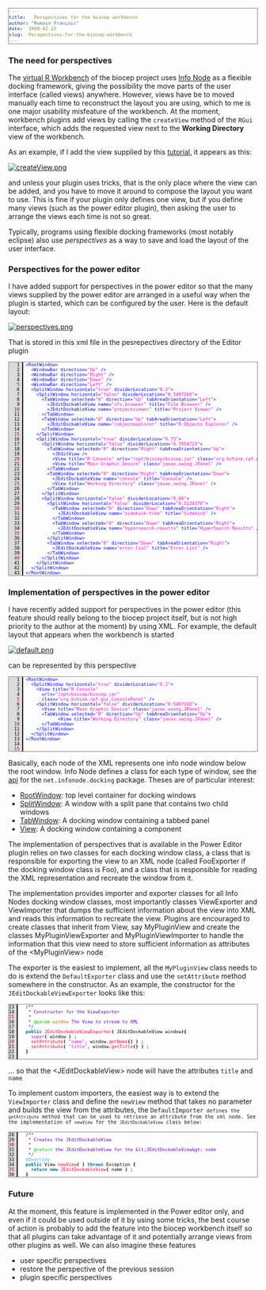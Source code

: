 ```yaml
---
title:   Perspectives for the biocep workbench
author: "Romain François"
date:  2009-02-22
slug:  Perspectives-for-the-biocep-workbench
---
```

<div class="post-content">
<style>
pre{ 
  border: 1px solid gray;
  font-size: x-small !important ;
}
</style>
<h3>The need for perspectives</h3>

<p>The <a href="http://biocep-distrib.r-forge.r-project.org/">virtual R Workbench</a> of the biocep project uses <a href="http://www.infonode.net/">Info Node</a> as a flexible docking framework, giving the possibility the move parts of the user interface (called views) anywhere. However, views have be to moved manually each time to reconstruct the layout you are using, which to me is one major usability misfeature of the workbench. At the moment, workbench plugins add views by calling the <code>createView</code> method of the <code>RGui</code> interface, which adds the requested view next to the <strong>Working Directory</strong> view of the workbench.</p>

<p>As an example, if I add the view supplied by this <a href="/index.php?post/2009/02/07/a-hello-world-visual-miner-for-the-biocep-workbench">tutorial</a>, it appears as this: </p>

<a href="/public/posts/perspectives/createView.png"><img src="/public/posts/perspectives/.createView_m.jpg" alt="createView.png" style="margin: 0 auto; display: block;" title="createView.png, fév. 2009"></a>

<p>and unless your plugin uses tricks, that is the only place where the view can be added, and you have to move it around to compose the layout you want to use. This is fine if your plugin only defines one view, but if you define many views (such as the power editor plugin), then asking the user to arrange the views each time is not so great.</p>

<p>Typically, programs using flexible docking frameworks (most notably eclipse) also use <em>perspectives</em> as a way to save and load the layout of the user interface. </p>

<h3>Perspectives for the power editor</h3>

<p>I have added support for perspectives in the power editor so that the many views supplied by the power editor are arranged in a useful way when the plugin is started, which can be configured by the user. Here is the default layout: </p>

<a href="/public/posts/perspectives/perspectives.png"><img src="/public/posts/perspectives/.perspectives_m.jpg" alt="perspectives.png" style="margin: 0 auto; display: block;" title="perspectives.png, fév. 2009"></a>

<p>That is stored in this xml file in the pesrepectives directory of the Editor plugin</p>

<pre><font color="#000000"><span style="background:#dbdbdb; border-right:solid 2px black; margin-right:5px; "><font color="#000000">   1 </font></span><font color="#0000ff">&lt;</font><font color="#0000ff">RootWindow</font><font color="#0000ff">&gt;</font>
<span style="background:#dbdbdb; border-right:solid 2px black; margin-right:5px; "><font color="#000000">   2 </font></span>  <font color="#0000ff">&lt;</font><font color="#0000ff">WindowBar</font><font color="#0000ff"> </font><font color="#0000ff">direction</font><font color="#0000ff">=</font><font color="#ff00cc">"</font><font color="#ff00cc">Up</font><font color="#ff00cc">"</font><font color="#0000ff"> </font><font color="#0000ff">/</font><font color="#0000ff">&gt;</font>
<span style="background:#dbdbdb; border-right:solid 2px black; margin-right:5px; "><font color="#000000">   3 </font></span>  <font color="#0000ff">&lt;</font><font color="#0000ff">WindowBar</font><font color="#0000ff"> </font><font color="#0000ff">direction</font><font color="#0000ff">=</font><font color="#ff00cc">"</font><font color="#ff00cc">Right</font><font color="#ff00cc">"</font><font color="#0000ff"> </font><font color="#0000ff">/</font><font color="#0000ff">&gt;</font>
<span style="background:#dbdbdb; border-right:solid 2px black; margin-right:5px; "><font color="#000000">   4 </font></span>  <font color="#0000ff">&lt;</font><font color="#0000ff">WindowBar</font><font color="#0000ff"> </font><font color="#0000ff">direction</font><font color="#0000ff">=</font><font color="#ff00cc">"</font><font color="#ff00cc">Down</font><font color="#ff00cc">"</font><font color="#0000ff"> </font><font color="#0000ff">/</font><font color="#0000ff">&gt;</font>
<span style="background:#dbdbdb; border-right:solid 2px black; margin-right:5px; "><font color="#990066">   5 </font></span>  <font color="#0000ff">&lt;</font><font color="#0000ff">WindowBar</font><font color="#0000ff"> </font><font color="#0000ff">direction</font><font color="#0000ff">=</font><font color="#ff00cc">"</font><font color="#ff00cc">Left</font><font color="#ff00cc">"</font><font color="#0000ff"> </font><font color="#0000ff">/</font><font color="#0000ff">&gt;</font>
<span style="background:#dbdbdb; border-right:solid 2px black; margin-right:5px; "><font color="#000000">   6 </font></span>  <font color="#0000ff">&lt;</font><font color="#0000ff">SplitWindow</font><font color="#0000ff"> </font><font color="#0000ff">horizontal</font><font color="#0000ff">=</font><font color="#ff00cc">"</font><font color="#ff00cc">true</font><font color="#ff00cc">"</font><font color="#0000ff"> </font><font color="#0000ff">dividerLocation</font><font color="#0000ff">=</font><font color="#ff00cc">"</font><font color="#ff00cc">0.2</font><font color="#ff00cc">"</font><font color="#0000ff">&gt;</font>
<span style="background:#dbdbdb; border-right:solid 2px black; margin-right:5px; "><font color="#000000">   7 </font></span>    <font color="#0000ff">&lt;</font><font color="#0000ff">SplitWindow</font><font color="#0000ff"> </font><font color="#0000ff">horizontal</font><font color="#0000ff">=</font><font color="#ff00cc">"</font><font color="#ff00cc">false</font><font color="#ff00cc">"</font><font color="#0000ff"> </font><font color="#0000ff">dividerLocation</font><font color="#0000ff">=</font><font color="#ff00cc">"</font><font color="#ff00cc">0.5407166</font><font color="#ff00cc">"</font><font color="#0000ff">&gt;</font>
<span style="background:#dbdbdb; border-right:solid 2px black; margin-right:5px; "><font color="#000000">   8 </font></span>      <font color="#0000ff">&lt;</font><font color="#0000ff">TabWindow</font><font color="#0000ff"> </font><font color="#0000ff">selected</font><font color="#0000ff">=</font><font color="#ff00cc">"</font><font color="#ff00cc">0</font><font color="#ff00cc">"</font><font color="#0000ff"> </font><font color="#0000ff">direction</font><font color="#0000ff">=</font><font color="#ff00cc">"</font><font color="#ff00cc">Up</font><font color="#ff00cc">"</font><font color="#0000ff"> </font><font color="#0000ff">tabAreaOrientation</font><font color="#0000ff">=</font><font color="#ff00cc">"</font><font color="#ff00cc">Left</font><font color="#ff00cc">"</font><font color="#0000ff">&gt;</font>
<span style="background:#dbdbdb; border-right:solid 2px black; margin-right:5px; "><font color="#000000">   9 </font></span>        <font color="#0000ff">&lt;</font><font color="#0000ff">JEditDockableView</font><font color="#0000ff"> </font><font color="#0000ff">name</font><font color="#0000ff">=</font><font color="#ff00cc">"</font><font color="#ff00cc">vfs.browser</font><font color="#ff00cc">"</font><font color="#0000ff"> </font><font color="#0000ff">title</font><font color="#0000ff">=</font><font color="#ff00cc">"</font><font color="#ff00cc">File</font><font color="#ff00cc"> </font><font color="#ff00cc">Browser</font><font color="#ff00cc">"</font><font color="#0000ff"> </font><font color="#0000ff">/</font><font color="#0000ff">&gt;</font>
<span style="background:#dbdbdb; border-right:solid 2px black; margin-right:5px; "><font color="#990066">  10 </font></span>        <font color="#0000ff">&lt;</font><font color="#0000ff">JEditDockableView</font><font color="#0000ff"> </font><font color="#0000ff">name</font><font color="#0000ff">=</font><font color="#ff00cc">"</font><font color="#ff00cc">projectviewer</font><font color="#ff00cc">"</font><font color="#0000ff"> </font><font color="#0000ff">title</font><font color="#0000ff">=</font><font color="#ff00cc">"</font><font color="#ff00cc">Project</font><font color="#ff00cc"> </font><font color="#ff00cc">Viewer</font><font color="#ff00cc">"</font><font color="#0000ff"> </font><font color="#0000ff">/</font><font color="#0000ff">&gt;</font>
<span style="background:#dbdbdb; border-right:solid 2px black; margin-right:5px; "><font color="#000000">  11 </font></span>      <font color="#0000ff">&lt;</font><font color="#0000ff">/</font><font color="#0000ff">TabWindow</font><font color="#0000ff">&gt;</font>
<span style="background:#dbdbdb; border-right:solid 2px black; margin-right:5px; "><font color="#000000">  12 </font></span>      <font color="#0000ff">&lt;</font><font color="#0000ff">TabWindow</font><font color="#0000ff"> </font><font color="#0000ff">selected</font><font color="#0000ff">=</font><font color="#ff00cc">"</font><font color="#ff00cc">0</font><font color="#ff00cc">"</font><font color="#0000ff"> </font><font color="#0000ff">direction</font><font color="#0000ff">=</font><font color="#ff00cc">"</font><font color="#ff00cc">Up</font><font color="#ff00cc">"</font><font color="#0000ff"> </font><font color="#0000ff">tabAreaOrientation</font><font color="#0000ff">=</font><font color="#ff00cc">"</font><font color="#ff00cc">Left</font><font color="#ff00cc">"</font><font color="#0000ff">&gt;</font>
<span style="background:#dbdbdb; border-right:solid 2px black; margin-right:5px; "><font color="#000000">  13 </font></span>        <font color="#0000ff">&lt;</font><font color="#0000ff">JEditDockableView</font><font color="#0000ff"> </font><font color="#0000ff">name</font><font color="#0000ff">=</font><font color="#ff00cc">"</font><font color="#ff00cc">robjectexplorer</font><font color="#ff00cc">"</font><font color="#0000ff"> </font><font color="#0000ff">title</font><font color="#0000ff">=</font><font color="#ff00cc">"</font><font color="#ff00cc">R</font><font color="#ff00cc"> </font><font color="#ff00cc">Objects</font><font color="#ff00cc"> </font><font color="#ff00cc">Explorer</font><font color="#ff00cc">"</font><font color="#0000ff"> </font><font color="#0000ff">/</font><font color="#0000ff">&gt;</font>
<span style="background:#dbdbdb; border-right:solid 2px black; margin-right:5px; "><font color="#000000">  14 </font></span>      <font color="#0000ff">&lt;</font><font color="#0000ff">/</font><font color="#0000ff">TabWindow</font><font color="#0000ff">&gt;</font>
<span style="background:#dbdbdb; border-right:solid 2px black; margin-right:5px; "><font color="#990066">  15 </font></span>    <font color="#0000ff">&lt;</font><font color="#0000ff">/</font><font color="#0000ff">SplitWindow</font><font color="#0000ff">&gt;</font>
<span style="background:#dbdbdb; border-right:solid 2px black; margin-right:5px; "><font color="#000000">  16 </font></span>    <font color="#0000ff">&lt;</font><font color="#0000ff">SplitWindow</font><font color="#0000ff"> </font><font color="#0000ff">horizontal</font><font color="#0000ff">=</font><font color="#ff00cc">"</font><font color="#ff00cc">true</font><font color="#ff00cc">"</font><font color="#0000ff"> </font><font color="#0000ff">dividerLocation</font><font color="#0000ff">=</font><font color="#ff00cc">"</font><font color="#ff00cc">0.75</font><font color="#ff00cc">"</font><font color="#0000ff">&gt;</font>
<span style="background:#dbdbdb; border-right:solid 2px black; margin-right:5px; "><font color="#000000">  17 </font></span>      <font color="#0000ff">&lt;</font><font color="#0000ff">SplitWindow</font><font color="#0000ff"> </font><font color="#0000ff">horizontal</font><font color="#0000ff">=</font><font color="#ff00cc">"</font><font color="#ff00cc">false</font><font color="#ff00cc">"</font><font color="#0000ff"> </font><font color="#0000ff">dividerLocation</font><font color="#0000ff">=</font><font color="#ff00cc">"</font><font color="#ff00cc">0.7654723</font><font color="#ff00cc">"</font><font color="#0000ff">&gt;</font>
<span style="background:#dbdbdb; border-right:solid 2px black; margin-right:5px; "><font color="#000000">  18 </font></span>        <font color="#0000ff">&lt;</font><font color="#0000ff">TabWindow</font><font color="#0000ff"> </font><font color="#0000ff">selected</font><font color="#0000ff">=</font><font color="#ff00cc">"</font><font color="#ff00cc">0</font><font color="#ff00cc">"</font><font color="#0000ff"> </font><font color="#0000ff">direction</font><font color="#0000ff">=</font><font color="#ff00cc">"</font><font color="#ff00cc">Right</font><font color="#ff00cc">"</font><font color="#0000ff"> </font><font color="#0000ff">tabAreaOrientation</font><font color="#0000ff">=</font><font color="#ff00cc">"</font><font color="#ff00cc">Up</font><font color="#ff00cc">"</font><font color="#0000ff">&gt;</font>
<span style="background:#dbdbdb; border-right:solid 2px black; margin-right:5px; "><font color="#000000">  19 </font></span>          <font color="#0000ff">&lt;</font><font color="#0000ff">JEditView</font><font color="#0000ff"> </font><font color="#0000ff">/</font><font color="#0000ff">&gt;</font>
<span style="background:#dbdbdb; border-right:solid 2px black; margin-right:5px; "><font color="#990066">  20 </font></span>          <font color="#0000ff">&lt;</font><font color="#0000ff">View</font><font color="#0000ff"> </font><font color="#0000ff">title</font><font color="#0000ff">=</font><font color="#ff00cc">"</font><font color="#ff00cc">R</font><font color="#ff00cc"> </font><font color="#ff00cc">Console</font><font color="#ff00cc">"</font><font color="#0000ff"> </font><font color="#0000ff">urls</font><font color="#0000ff">=</font><font color="#ff00cc">"</font><font color="#ff00cc">/opt/biocep/biocep.jar</font><font color="#ff00cc">"</font><font color="#0000ff"> </font><font color="#0000ff">class</font><font color="#0000ff">=</font><font color="#ff00cc">"</font><font color="#ff00cc">org.kchine.rpf.gui.ConsolePanel</font><font color="#ff00cc">"</font><font color="#0000ff"> </font><font color="#0000ff">/</font><font color="#0000ff">&gt;</font>
<span style="background:#dbdbdb; border-right:solid 2px black; margin-right:5px; "><font color="#000000">  21 </font></span>          <font color="#0000ff">&lt;</font><font color="#0000ff">View</font><font color="#0000ff"> </font><font color="#0000ff">title</font><font color="#0000ff">=</font><font color="#ff00cc">"</font><font color="#ff00cc">Main</font><font color="#ff00cc"> </font><font color="#ff00cc">Graphic</font><font color="#ff00cc"> </font><font color="#ff00cc">Device</font><font color="#ff00cc">"</font><font color="#0000ff"> </font><font color="#0000ff">class</font><font color="#0000ff">=</font><font color="#ff00cc">"</font><font color="#ff00cc">javax.swing.JPanel</font><font color="#ff00cc">"</font><font color="#0000ff"> </font><font color="#0000ff">/</font><font color="#0000ff">&gt;</font>
<span style="background:#dbdbdb; border-right:solid 2px black; margin-right:5px; "><font color="#000000">  22 </font></span>        <font color="#0000ff">&lt;</font><font color="#0000ff">/</font><font color="#0000ff">TabWindow</font><font color="#0000ff">&gt;</font>
<span style="background:#dbdbdb; border-right:solid 2px black; margin-right:5px; "><font color="#000000">  23 </font></span>        <font color="#0000ff">&lt;</font><font color="#0000ff">TabWindow</font><font color="#0000ff"> </font><font color="#0000ff">selected</font><font color="#0000ff">=</font><font color="#ff00cc">"</font><font color="#ff00cc">0</font><font color="#ff00cc">"</font><font color="#0000ff"> </font><font color="#0000ff">direction</font><font color="#0000ff">=</font><font color="#ff00cc">"</font><font color="#ff00cc">Right</font><font color="#ff00cc">"</font><font color="#0000ff"> </font><font color="#0000ff">tabAreaOrientation</font><font color="#0000ff">=</font><font color="#ff00cc">"</font><font color="#ff00cc">Down</font><font color="#ff00cc">"</font><font color="#0000ff">&gt;</font>
<span style="background:#dbdbdb; border-right:solid 2px black; margin-right:5px; "><font color="#000000">  24 </font></span>          <font color="#0000ff">&lt;</font><font color="#0000ff">JEditDockableView</font><font color="#0000ff"> </font><font color="#0000ff">name</font><font color="#0000ff">=</font><font color="#ff00cc">"</font><font color="#ff00cc">console</font><font color="#ff00cc">"</font><font color="#0000ff"> </font><font color="#0000ff">title</font><font color="#0000ff">=</font><font color="#ff00cc">"</font><font color="#ff00cc">Console</font><font color="#ff00cc">"</font><font color="#0000ff"> </font><font color="#0000ff">/</font><font color="#0000ff">&gt;</font>
<span style="background:#dbdbdb; border-right:solid 2px black; margin-right:5px; "><font color="#990066">  25 </font></span>          <font color="#0000ff">&lt;</font><font color="#0000ff">View</font><font color="#0000ff"> </font><font color="#0000ff">title</font><font color="#0000ff">=</font><font color="#ff00cc">"</font><font color="#ff00cc">Working</font><font color="#ff00cc"> </font><font color="#ff00cc">Directory</font><font color="#ff00cc">"</font><font color="#0000ff"> </font><font color="#0000ff">class</font><font color="#0000ff">=</font><font color="#ff00cc">"</font><font color="#ff00cc">javax.swing.JPanel</font><font color="#ff00cc">"</font><font color="#0000ff"> </font><font color="#0000ff">/</font><font color="#0000ff">&gt;</font>
<span style="background:#dbdbdb; border-right:solid 2px black; margin-right:5px; "><font color="#000000">  26 </font></span>        <font color="#0000ff">&lt;</font><font color="#0000ff">/</font><font color="#0000ff">TabWindow</font><font color="#0000ff">&gt;</font>
<span style="background:#dbdbdb; border-right:solid 2px black; margin-right:5px; "><font color="#000000">  27 </font></span>      <font color="#0000ff">&lt;</font><font color="#0000ff">/</font><font color="#0000ff">SplitWindow</font><font color="#0000ff">&gt;</font>
<span style="background:#dbdbdb; border-right:solid 2px black; margin-right:5px; "><font color="#000000">  28 </font></span>      <font color="#0000ff">&lt;</font><font color="#0000ff">SplitWindow</font><font color="#0000ff"> </font><font color="#0000ff">horizontal</font><font color="#0000ff">=</font><font color="#ff00cc">"</font><font color="#ff00cc">false</font><font color="#ff00cc">"</font><font color="#0000ff"> </font><font color="#0000ff">dividerLocation</font><font color="#0000ff">=</font><font color="#ff00cc">"</font><font color="#ff00cc">0.66</font><font color="#ff00cc">"</font><font color="#0000ff">&gt;</font>
<span style="background:#dbdbdb; border-right:solid 2px black; margin-right:5px; "><font color="#000000">  29 </font></span>        <font color="#0000ff">&lt;</font><font color="#0000ff">SplitWindow</font><font color="#0000ff"> </font><font color="#0000ff">horizontal</font><font color="#0000ff">=</font><font color="#ff00cc">"</font><font color="#ff00cc">false</font><font color="#ff00cc">"</font><font color="#0000ff"> </font><font color="#0000ff">dividerLocation</font><font color="#0000ff">=</font><font color="#ff00cc">"</font><font color="#ff00cc">0.5124378</font><font color="#ff00cc">"</font><font color="#0000ff">&gt;</font>
<span style="background:#dbdbdb; border-right:solid 2px black; margin-right:5px; "><font color="#990066">  30 </font></span>          <font color="#0000ff">&lt;</font><font color="#0000ff">TabWindow</font><font color="#0000ff"> </font><font color="#0000ff">selected</font><font color="#0000ff">=</font><font color="#ff00cc">"</font><font color="#ff00cc">0</font><font color="#ff00cc">"</font><font color="#0000ff"> </font><font color="#0000ff">direction</font><font color="#0000ff">=</font><font color="#ff00cc">"</font><font color="#ff00cc">Down</font><font color="#ff00cc">"</font><font color="#0000ff"> </font><font color="#0000ff">tabAreaOrientation</font><font color="#0000ff">=</font><font color="#ff00cc">"</font><font color="#ff00cc">Right</font><font color="#ff00cc">"</font><font color="#0000ff">&gt;</font>
<span style="background:#dbdbdb; border-right:solid 2px black; margin-right:5px; "><font color="#000000">  31 </font></span>            <font color="#0000ff">&lt;</font><font color="#0000ff">JEditDockableView</font><font color="#0000ff"> </font><font color="#0000ff">name</font><font color="#0000ff">=</font><font color="#ff00cc">"</font><font color="#ff00cc">sidekick-tree</font><font color="#ff00cc">"</font><font color="#0000ff"> </font><font color="#0000ff">title</font><font color="#0000ff">=</font><font color="#ff00cc">"</font><font color="#ff00cc">Sidekick</font><font color="#ff00cc">"</font><font color="#0000ff"> </font><font color="#0000ff">/</font><font color="#0000ff">&gt;</font>
<span style="background:#dbdbdb; border-right:solid 2px black; margin-right:5px; "><font color="#000000">  32 </font></span>          <font color="#0000ff">&lt;</font><font color="#0000ff">/</font><font color="#0000ff">TabWindow</font><font color="#0000ff">&gt;</font>
<span style="background:#dbdbdb; border-right:solid 2px black; margin-right:5px; "><font color="#000000">  33 </font></span>          <font color="#0000ff">&lt;</font><font color="#0000ff">TabWindow</font><font color="#0000ff"> </font><font color="#0000ff">selected</font><font color="#0000ff">=</font><font color="#ff00cc">"</font><font color="#ff00cc">0</font><font color="#ff00cc">"</font><font color="#0000ff"> </font><font color="#0000ff">direction</font><font color="#0000ff">=</font><font color="#ff00cc">"</font><font color="#ff00cc">Down</font><font color="#ff00cc">"</font><font color="#0000ff"> </font><font color="#0000ff">tabAreaOrientation</font><font color="#0000ff">=</font><font color="#ff00cc">"</font><font color="#ff00cc">Right</font><font color="#ff00cc">"</font><font color="#0000ff">&gt;</font>
<span style="background:#dbdbdb; border-right:solid 2px black; margin-right:5px; "><font color="#000000">  34 </font></span>            <font color="#0000ff">&lt;</font><font color="#0000ff">JEditDockableView</font><font color="#0000ff"> </font><font color="#0000ff">name</font><font color="#0000ff">=</font><font color="#ff00cc">"</font><font color="#ff00cc">hypersearch-results</font><font color="#ff00cc">"</font><font color="#0000ff"> </font><font color="#0000ff">title</font><font color="#0000ff">=</font><font color="#ff00cc">"</font><font color="#ff00cc">HyperSearch</font><font color="#ff00cc"> </font><font color="#ff00cc">Results</font><font color="#ff00cc">"</font><font color="#0000ff"> </font><font color="#0000ff">/</font><font color="#0000ff">&gt;</font>
<span style="background:#dbdbdb; border-right:solid 2px black; margin-right:5px; "><font color="#990066">  35 </font></span>          <font color="#0000ff">&lt;</font><font color="#0000ff">/</font><font color="#0000ff">TabWindow</font><font color="#0000ff">&gt;</font>
<span style="background:#dbdbdb; border-right:solid 2px black; margin-right:5px; "><font color="#000000">  36 </font></span>        <font color="#0000ff">&lt;</font><font color="#0000ff">/</font><font color="#0000ff">SplitWindow</font><font color="#0000ff">&gt;</font>
<span style="background:#dbdbdb; border-right:solid 2px black; margin-right:5px; "><font color="#000000">  37 </font></span>        <font color="#0000ff">&lt;</font><font color="#0000ff">TabWindow</font><font color="#0000ff"> </font><font color="#0000ff">selected</font><font color="#0000ff">=</font><font color="#ff00cc">"</font><font color="#ff00cc">0</font><font color="#ff00cc">"</font><font color="#0000ff"> </font><font color="#0000ff">direction</font><font color="#0000ff">=</font><font color="#ff00cc">"</font><font color="#ff00cc">Down</font><font color="#ff00cc">"</font><font color="#0000ff"> </font><font color="#0000ff">tabAreaOrientation</font><font color="#0000ff">=</font><font color="#ff00cc">"</font><font color="#ff00cc">Right</font><font color="#ff00cc">"</font><font color="#0000ff">&gt;</font>
<span style="background:#dbdbdb; border-right:solid 2px black; margin-right:5px; "><font color="#000000">  38 </font></span>          <font color="#0000ff">&lt;</font><font color="#0000ff">JEditDockableView</font><font color="#0000ff"> </font><font color="#0000ff">name</font><font color="#0000ff">=</font><font color="#ff00cc">"</font><font color="#ff00cc">error-list</font><font color="#ff00cc">"</font><font color="#0000ff"> </font><font color="#0000ff">title</font><font color="#0000ff">=</font><font color="#ff00cc">"</font><font color="#ff00cc">Error</font><font color="#ff00cc"> </font><font color="#ff00cc">List</font><font color="#ff00cc">"</font><font color="#0000ff"> </font><font color="#0000ff">/</font><font color="#0000ff">&gt;</font>
<span style="background:#dbdbdb; border-right:solid 2px black; margin-right:5px; "><font color="#000000">  39 </font></span>        <font color="#0000ff">&lt;</font><font color="#0000ff">/</font><font color="#0000ff">TabWindow</font><font color="#0000ff">&gt;</font>
<span style="background:#dbdbdb; border-right:solid 2px black; margin-right:5px; "><font color="#990066">  40 </font></span>      <font color="#0000ff">&lt;</font><font color="#0000ff">/</font><font color="#0000ff">SplitWindow</font><font color="#0000ff">&gt;</font>
<span style="background:#dbdbdb; border-right:solid 2px black; margin-right:5px; "><font color="#000000">  41 </font></span>    <font color="#0000ff">&lt;</font><font color="#0000ff">/</font><font color="#0000ff">SplitWindow</font><font color="#0000ff">&gt;</font>
<span style="background:#dbdbdb; border-right:solid 2px black; margin-right:5px; "><font color="#000000">  42 </font></span>  <font color="#0000ff">&lt;</font><font color="#0000ff">/</font><font color="#0000ff">SplitWindow</font><font color="#0000ff">&gt;</font>
<span style="background:#dbdbdb; border-right:solid 2px black; margin-right:5px; "><font color="#000000">  43 </font></span><font color="#0000ff">&lt;</font><font color="#0000ff">/</font><font color="#0000ff">RootWindow</font><font color="#0000ff">&gt;</font>
</font></pre>
  
<h3>Implementation of perspectives in the power editor</h3>

<p>I have recently added support for perspectives in the power editor (this feature should really belong to the biocep project itself, but is not high priority to the author at the moment) by using XML. For example, the default layout that appears when the workbench is started</p>

<a href="/public/posts/perspectives/default.png"><img src="/public/posts/perspectives/.default_m.jpg" alt="default.png" style="margin: 0 auto; display: block;" title="default.png, fév. 2009"></a>

<p>can be represented by this perspective</p>

<pre><font color="#000000"><span style="background:#dbdbdb; border-right:solid 2px black; margin-right:5px; "><font color="#000000">   1 </font></span><font color="#0000ff">&lt;</font><font color="#0000ff">RootWindow</font><font color="#0000ff">&gt;</font>
<span style="background:#dbdbdb; border-right:solid 2px black; margin-right:5px; "><font color="#000000">   2 </font></span>  <font color="#0000ff">&lt;</font><font color="#0000ff">SplitWindow</font><font color="#0000ff"> </font><font color="#0000ff">horizontal</font><font color="#0000ff">=</font><font color="#ff00cc">"</font><font color="#ff00cc">true</font><font color="#ff00cc">"</font><font color="#0000ff"> </font><font color="#0000ff">dividerLocation</font><font color="#0000ff">=</font><font color="#ff00cc">"</font><font color="#ff00cc">0.2</font><font color="#ff00cc">"</font><font color="#0000ff">&gt;</font>
<span style="background:#dbdbdb; border-right:solid 2px black; margin-right:5px; "><font color="#000000">   3 </font></span>    <font color="#0000ff">&lt;</font><font color="#0000ff">View</font><font color="#0000ff"> </font><font color="#0000ff">title</font><font color="#0000ff">=</font><font color="#ff00cc">"</font><font color="#ff00cc">R</font><font color="#ff00cc"> </font><font color="#ff00cc">Console</font><font color="#ff00cc">"</font><font color="#0000ff"> </font>
<span style="background:#dbdbdb; border-right:solid 2px black; margin-right:5px; "><font color="#000000">   4 </font></span><font color="#0000ff">  </font><font color="#0000ff">  </font><font color="#0000ff">  </font><font color="#0000ff">urls</font><font color="#0000ff">=</font><font color="#ff00cc">"</font><font color="#ff00cc">/opt/biocep/biocep.jar</font><font color="#ff00cc">"</font><font color="#0000ff"> </font>
<span style="background:#dbdbdb; border-right:solid 2px black; margin-right:5px; "><font color="#990066">   5 </font></span><font color="#0000ff">  </font><font color="#0000ff">  </font><font color="#0000ff">  </font><font color="#0000ff">class</font><font color="#0000ff">=</font><font color="#ff00cc">"</font><font color="#ff00cc">org.kchine.rpf.gui.ConsolePanel</font><font color="#ff00cc">"</font><font color="#0000ff"> </font><font color="#0000ff">/</font><font color="#0000ff">&gt;</font>
<span style="background:#dbdbdb; border-right:solid 2px black; margin-right:5px; "><font color="#000000">   6 </font></span>    <font color="#0000ff">&lt;</font><font color="#0000ff">SplitWindow</font><font color="#0000ff"> </font><font color="#0000ff">horizontal</font><font color="#0000ff">=</font><font color="#ff00cc">"</font><font color="#ff00cc">false</font><font color="#ff00cc">"</font><font color="#0000ff"> </font><font color="#0000ff">dividerLocation</font><font color="#0000ff">=</font><font color="#ff00cc">"</font><font color="#ff00cc">0.5407166</font><font color="#ff00cc">"</font><font color="#0000ff">&gt;</font>
<span style="background:#dbdbdb; border-right:solid 2px black; margin-right:5px; "><font color="#000000">   7 </font></span>      <font color="#0000ff">&lt;</font><font color="#0000ff">View</font><font color="#0000ff"> </font><font color="#0000ff">title</font><font color="#0000ff">=</font><font color="#ff00cc">"</font><font color="#ff00cc">Main</font><font color="#ff00cc"> </font><font color="#ff00cc">Graphic</font><font color="#ff00cc"> </font><font color="#ff00cc">Device</font><font color="#ff00cc">"</font><font color="#0000ff"> </font><font color="#0000ff">class</font><font color="#0000ff">=</font><font color="#ff00cc">"</font><font color="#ff00cc">javax.swing.JPanel</font><font color="#ff00cc">"</font><font color="#0000ff"> </font><font color="#0000ff">/</font><font color="#0000ff">&gt;</font>
<span style="background:#dbdbdb; border-right:solid 2px black; margin-right:5px; "><font color="#000000">   8 </font></span>      <font color="#0000ff">&lt;</font><font color="#0000ff">TabWindow</font><font color="#0000ff"> </font><font color="#0000ff">selected</font><font color="#0000ff">=</font><font color="#ff00cc">"</font><font color="#ff00cc">0</font><font color="#ff00cc">"</font><font color="#0000ff"> </font><font color="#0000ff">direction</font><font color="#0000ff">=</font><font color="#ff00cc">"</font><font color="#ff00cc">Up</font><font color="#ff00cc">"</font><font color="#0000ff"> </font><font color="#0000ff">tabAreaOrientation</font><font color="#0000ff">=</font><font color="#ff00cc">"</font><font color="#ff00cc">Up</font><font color="#ff00cc">"</font><font color="#0000ff">&gt;</font>
<span style="background:#dbdbdb; border-right:solid 2px black; margin-right:5px; "><font color="#000000">   9 </font></span>            <font color="#0000ff">&lt;</font><font color="#0000ff">View</font><font color="#0000ff"> </font><font color="#0000ff">title</font><font color="#0000ff">=</font><font color="#ff00cc">"</font><font color="#ff00cc">Working</font><font color="#ff00cc"> </font><font color="#ff00cc">Directory</font><font color="#ff00cc">"</font><font color="#0000ff"> </font><font color="#0000ff">class</font><font color="#0000ff">=</font><font color="#ff00cc">"</font><font color="#ff00cc">javax.swing.JPanel</font><font color="#ff00cc">"</font><font color="#0000ff"> </font><font color="#0000ff">/</font><font color="#0000ff">&gt;</font>
<span style="background:#dbdbdb; border-right:solid 2px black; margin-right:5px; "><font color="#990066">  10 </font></span>      <font color="#0000ff">&lt;</font><font color="#0000ff">/</font><font color="#0000ff">TabWindow</font><font color="#0000ff">&gt;</font>
<span style="background:#dbdbdb; border-right:solid 2px black; margin-right:5px; "><font color="#000000">  11 </font></span>    <font color="#0000ff">&lt;</font><font color="#0000ff">/</font><font color="#0000ff">SplitWindow</font><font color="#0000ff">&gt;</font>
<span style="background:#dbdbdb; border-right:solid 2px black; margin-right:5px; "><font color="#000000">  12 </font></span>  <font color="#0000ff">&lt;</font><font color="#0000ff">/</font><font color="#0000ff">SplitWindow</font><font color="#0000ff">&gt;</font>  
<span style="background:#dbdbdb; border-right:solid 2px black; margin-right:5px; "><font color="#000000">  13 </font></span><font color="#0000ff">&lt;</font><font color="#0000ff">/</font><font color="#0000ff">RootWindow</font><font color="#0000ff">&gt;</font>   
<span style="background:#dbdbdb; border-right:solid 2px black; margin-right:5px; "><font color="#000000">  14 </font></span>
<span style="background:#dbdbdb; border-right:solid 2px black; margin-right:5px; "><font color="#990066">  15 </font></span>          
</font></pre>

<p>Basically, each node of the XML represents one info node window below the root window. Info Node defines a class for each type of window, see the <a href="http://www.infonode.net/documentation/idw/docs/net/infonode/docking/package-summary.html">api</a> for the <code>net.infonode.docking</code> package. Theses are of particular interest: </p>

<ul>
<li>
<a href="http://www.infonode.net/documentation/idw/docs/net/infonode/docking/RootWindow.html">RootWindow</a>: top level container for docking windows</li>
<li>
<a href="http://www.infonode.net/documentation/idw/docs/net/infonode/docking/SplitWindow.html">SplitWindow</a>: A window with a split pane that contains two child windows</li>
<li>
<a href="http://www.infonode.net/documentation/idw/docs/net/infonode/docking/TabWindow.html">TabWindow</a>: A docking window containing a tabbed panel </li>
<li>
<a href="http://www.infonode.net/documentation/idw/docs/net/infonode/docking/View.html">View</a>: A docking window containing a component </li>
</ul>
<p>The implementation of perspectives that is available in the Power Editor plugin relies on two classes for each docking window class, a class that is responsible for exporting the view to an XML node (called FooExporter if the docking window class is Foo), and a class that is responsible for reading the XML representation and recreate the window from it. </p>

<p>The implementation provides importer and exporter classes for all Info Nodes docking window classes, most importantly classes ViewExporter and ViewImporter that dumps the sufficient information about the view into XML and reads this information to recreate the view. Plugins are encouraged to create classes that inherit from View, say MyPluginView and create the classes MyPluginViewExporter and MyPluginViewImporter to handle the information that this view need to store sufficient information as attributes of the &lt;MyPluginView&gt; node</p>

<p>The exporter is the easiest to implement, all the <code>MyPluginView</code> class needs to do is extend the <code>DefaultExporter</code> class and use the <code>setAttribute</code> method somewhere in the constructor. As an example, the constructor for the <code>JEditDockableViewExporter</code> looks like this: </p>

<pre><font color="#000000"><span style="background:#dbdbdb; border-right:solid 2px black; margin-right:5px; "><font color="#000000">13 </font></span>  <font color="#6600cc">/**</font>
<span style="background:#dbdbdb; border-right:solid 2px black; margin-right:5px; "><font color="#000000">14 </font></span><font color="#6600cc">  </font><font color="#6600cc"> </font><font color="#6600cc">*</font><font color="#6600cc"> </font><font color="#6600cc">Constructor</font><font color="#6600cc"> </font><font color="#6600cc">for</font><font color="#6600cc"> </font><font color="#6600cc">the</font><font color="#6600cc"> </font><font color="#6600cc">ViewExporter</font>
<span style="background:#dbdbdb; border-right:solid 2px black; margin-right:5px; "><font color="#990066">15 </font></span><font color="#6600cc">  </font><font color="#6600cc"> </font><font color="#6600cc">*</font>
<span style="background:#dbdbdb; border-right:solid 2px black; margin-right:5px; "><font color="#000000">16 </font></span><font color="#6600cc">  </font><font color="#6600cc"> </font><font color="#6600cc">*</font><font color="#6600cc"> </font><font color="#02b902">@param</font><font color="#02b902"> </font><font color="#cc6600">window</font><font color="#02b902"> </font><font color="#6600cc">The</font><font color="#6600cc"> </font><font color="#6600cc">View</font><font color="#6600cc"> </font><font color="#6600cc">to</font><font color="#6600cc"> </font><font color="#6600cc">stream</font><font color="#6600cc"> </font><font color="#6600cc">to</font><font color="#6600cc"> </font><font color="#6600cc">XML</font>
<span style="background:#dbdbdb; border-right:solid 2px black; margin-right:5px; "><font color="#000000">17 </font></span><font color="#6600cc">  </font><font color="#6600cc"> </font><font color="#6600cc">*/</font>
<span style="background:#dbdbdb; border-right:solid 2px black; margin-right:5px; "><font color="#000000">18 </font></span>  <font color="#006699"><strong>public</strong></font> <font color="#ff0033">JEditDockableViewExporter</font><font color="#000000"><strong>(</strong></font> JEditDockableView window<font color="#000000"><strong>)</strong></font><font color="#000000"><strong>{</strong></font>
<span style="background:#dbdbdb; border-right:solid 2px black; margin-right:5px; "><font color="#000000">19 </font></span>    <font color="#cc00cc">super</font><font color="#000000"><strong>(</strong></font> window <font color="#000000"><strong>)</strong></font> ;
<span style="background:#dbdbdb; border-right:solid 2px black; margin-right:5px; "><font color="#990066">20 </font></span>    <font color="#ff0033">setAttribute</font><font color="#000000"><strong>(</strong></font> <font color="#ff00cc">"</font><font color="#ff00cc">name</font><font color="#ff00cc">"</font>, window.<font color="#ff0033">getName</font><font color="#000000"><strong>(</strong></font><font color="#000000"><strong>)</strong></font> <font color="#000000"><strong>)</strong></font> ;
<span style="background:#dbdbdb; border-right:solid 2px black; margin-right:5px; "><font color="#000000">21 </font></span>    <font color="#ff0033">setAttribute</font><font color="#000000"><strong>(</strong></font> <font color="#ff00cc">"</font><font color="#ff00cc">title</font><font color="#ff00cc">"</font>, window.<font color="#ff0033">getTitle</font><font color="#000000"><strong>(</strong></font><font color="#000000"><strong>)</strong></font> <font color="#000000"><strong>)</strong></font> ;
<span style="background:#dbdbdb; border-right:solid 2px black; margin-right:5px; "><font color="#000000">22 </font></span>  <font color="#000000"><strong>}</strong></font>           
<span style="background:#dbdbdb; border-right:solid 2px black; margin-right:5px; "><font color="#000000">23 </font></span>  
</font></pre>

<p>... so that the &lt;JEditDockableView&gt; node will have the attributes <code>title</code> and <code>name</code></p>

<p>To implement custom importers, the easiest way is to extend the <code>ViewImporter</code> class and define the <code>newView</code> method that takes no parameter and builds the view from the attributes, the <code>DefaultImporter<code> defines the <code>getAttribute</code> method that can be used to retrieve an attribute from the xml node. See the implementation of <code>newView</code> for the <code>JEditDockableView</code> class below: </code></code></p>

<pre><font color="#000000"><span style="background:#dbdbdb; border-right:solid 2px black; margin-right:5px; "><font color="#000000">28 </font></span>  <font color="#6600cc">/**</font><font color="#6600cc"> </font>
<span style="background:#dbdbdb; border-right:solid 2px black; margin-right:5px; "><font color="#000000">29 </font></span><font color="#6600cc">  </font><font color="#6600cc"> </font><font color="#6600cc">*</font><font color="#6600cc"> </font><font color="#6600cc">Creates</font><font color="#6600cc"> </font><font color="#6600cc">the</font><font color="#6600cc"> </font><font color="#6600cc">JEditDockableView</font>
<span style="background:#dbdbdb; border-right:solid 2px black; margin-right:5px; "><font color="#990066">30 </font></span><font color="#6600cc">  </font><font color="#6600cc"> </font><font color="#6600cc">*</font>
<span style="background:#dbdbdb; border-right:solid 2px black; margin-right:5px; "><font color="#000000">31 </font></span><font color="#6600cc">  </font><font color="#6600cc"> </font><font color="#6600cc">*</font><font color="#6600cc"> </font><font color="#02b902">@return</font><font color="#6600cc"> </font><font color="#6600cc">the</font><font color="#6600cc"> </font><font color="#6600cc">JEditDockableView</font><font color="#6600cc"> </font><font color="#6600cc">for</font><font color="#6600cc"> </font><font color="#6600cc">the</font><font color="#6600cc"> </font><font color="#6600cc">&amp;</font><font color="#6600cc">lt</font><font color="#6600cc">;</font><font color="#6600cc">JEditDockableView</font><font color="#6600cc">&amp;</font><font color="#6600cc">gt</font><font color="#6600cc">;</font><font color="#6600cc"> </font><font color="#6600cc">node</font>
<span style="background:#dbdbdb; border-right:solid 2px black; margin-right:5px; "><font color="#000000">32 </font></span><font color="#6600cc">  </font><font color="#6600cc"> </font><font color="#6600cc">*/</font>      
<span style="background:#dbdbdb; border-right:solid 2px black; margin-right:5px; "><font color="#000000">33 </font></span>  <font color="#66ccff"><strong>@</strong></font><font color="#66ccff"><strong>Override</strong></font>
<span style="background:#dbdbdb; border-right:solid 2px black; margin-right:5px; "><font color="#000000">34 </font></span>  <font color="#006699"><strong>public</strong></font> View <font color="#ff0033">newView</font><font color="#000000"><strong>(</strong></font> <font color="#000000"><strong>)</strong></font> <font color="#006699"><strong>throws</strong></font> Exception <font color="#000000"><strong>{</strong></font>
<span style="background:#dbdbdb; border-right:solid 2px black; margin-right:5px; "><font color="#990066">35 </font></span>    <font color="#006699"><strong>return</strong></font> <font color="#006699"><strong>new</strong></font> <font color="#ff0033">JEditDockableView</font><font color="#000000"><strong>(</strong></font> name <font color="#000000"><strong>)</strong></font> ;
<span style="background:#dbdbdb; border-right:solid 2px black; margin-right:5px; "><font color="#000000">36 </font></span>  <font color="#000000"><strong>}</strong></font>
</font></pre>

<h3>Future</h3>

<p>At the moment, this feature is implemented in the Power editor only, and even if it could be used outside of it by using some tricks, the best course of action is probably to add the feature into the biocep workbench itself so that all plugins can take advantage of it and potentially arrange views from other plugins as well. We can also imagine these features</p>

<ul>
<li>user specific perspectives</li>
<li>restore the perspective of the previous session</li>
<li>plugin specific perspectives</li>
</ul>
</div>
